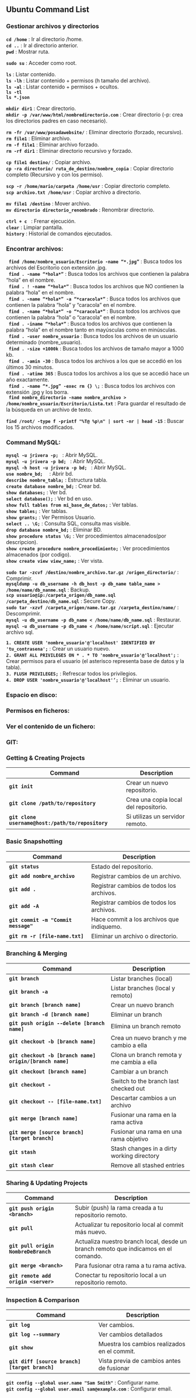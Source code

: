 ## Ubuntu Command List

### Gestionar archivos y directorios

**` cd /home `** : Ir al directorio /home.  
**` cd .. `** : Ir al directorio anterior.  
**` pwd `** : Mostrar ruta.  

**` sudo su `** : Acceder como root.  

**` ls `** : Listar contenido.  
**` ls -lh `** : Listar contenido + permisos (h tamaño del archivo).  
**` ls -al `** : Listar contenido + permisos + ocultos.  
**` ls -tl `**  
**` ls *.json `**  

**` mkdir dir1 `** : Crear directorio.  
**` mkdir -p /var/www/html/nombredirectorio.com `** : Crear directorio (-p: crea los directorios padres en caso necesario).  

**` rm -fr /var/www/posadawebsite/ `** : Eliminar directorio (forzado, recursivo).  
**` rm file1 `** : Eliminar archivo.  
**` rm -f file1 `** : Eliminar archivo forzado.  
**` rm -rf dir1 `** : Eliminar directorio recursivo y forzado.  

**` cp file1 destino/ `** : Copiar archivo.  
**` cp -ra directorio/ ruta_de_destino/nombre_copia `** : Copiar directorio completo (Recursivo y con los permiso).  

**` scp -r /home/mario/carpeta /home/usr `** : Copiar directorio completo.  
**` scp archivo.txt /home/usr `** : Copiar archivo a directorio.  

**` mv file1 /destino `** : Mover archivo.  
**` mv directorio directorio_renombrado `** : Renombrar directorio.  

**` ctrl + c  `** : Frenar ejecución.  
**` clear `** : Limpiar pantalla.  
**` history `** : Historial de comandos ejecutados.  

### Encontrar archivos:

**` find /home/nombre_usuario/Escritorio -name “*.jpg”`** : Busca todos los archivos del Escritorio con extensión .jpg.  
**` find . -name “*hola*”`** : Busca todos los archivos que contienen la palabra “hola” en el nombre.  
**` find . ! -name “*hola*”`** : Busca todos los archivos que NO contienen la palabra “hola” en el nombre.  
**` find . -name “*hola*” -a “*caracola*”`** : Busca todos los archivos que contienen la palabra “hola” y “caracola” en el nombre.  
**` find . -name “*hola*” -o “*caracola*”`** : Busca todos los archivos que contienen la palabra “hola” o “caracola” en el nombre.  
**` find . -iname “*hola*”`** : Busca todos los archivos que contienen la palabra “hola” en el nombre tanto en mayúsculas como en minúsculas.  
**` find . -user nombre_usuario`** : Busca todos los archivos de un usuario determinado (nombre_usuario).  
**` find . -size +1000k`** : Busca todos los archivos de tamaño mayor a 1000 kb.  
**` find . -amin -30`** : Busca todos los archivos a los que se accedió en los últimos 30 minutos.  
**` find . -atime 365`** : Busca todos los archivos a los que se accedió hace un año exactamente.  
**` find . -name “*.jpg” -exec rm {} \;`** : Busca todos los archivos con extensión .jpg y los borra.  
**` find nombre_directorio -name nombre_archivo > /home/nombre_usuario/Escritorio/Lista.txt`** : Para guardar el resultado de la búsqueda en un archivo de texto.  

**` find /root/ -type f -printf "%T@ %p\n" | sort -nr | head -15 `** : Buscar los 15 archivos modificados.   

### Command MySQL:

**`mysql -u jrivera -p; `** : Abrir MySQL.  
**`mysql -u jrivera -p bd; `** : Abrir MySQL.  
**`mysql -h host -u jrivera -p bd; `** : Abrir MySQL.  
**`use nombre_bd;  `** : Abrir bd.  
**` describe nombre_tabla; `** : Estructura tabla.  
**` create database nombre_bd; `** : Crear bd.  
**` show databases; `** : Ver bd.   
**` select database(); `** : Ver bd en uso.  
**` show full tables from mi_base_de_datos; `** : Ver tablas.  
**` show tables; `** : Ver tablas.  
**` show grants; `** : Ver Permisos Usuario.  
**` select .. \G; `** : Consulta SQL, consulta mas visible.  
**` drop database nombre_bd; `** : Eliminar BD.  
**` show procedure status \G; `** : Ver procedimientos almacenados(por descripcion).  
**` show create procedure nombre_procedimiento; `** : Ver procedimientos almacenados (por codigo).  
**` show create view view_name; `** : Ver vista.  


**` sudo tar -zcvf /destino/nombre_archivo.tar.gz /origen_directorio/ `** : Comprimir.  
**` mysqldump -u db_username -h db_host -p db_name table_name > /home/name/db_nanme.sql `** : Backup.  
**` scp usuario@ip:/carpeta_origen/db_name.sql /carpeta_destino/db_name.sql `** : Secure Copy.  
**` sudo tar -xzvf /carpeta_origen/name.tar.gz /carpeta_destino/name/ `** : Descomprimir.  
**` mysql -u db_username -p db_name < /home/name/db_name.sql `** : Restaurar.  
**` mysql -u db_username -p db_name < /home/name/script.sql `** : Ejecutar archivo sql.  


**` 1. CREATE USER 'nombre_usuario'@'localhost' IDENTIFIED BY 'tu_contrasena'; `** : Crear un usuario nuevo.  
**` 2. GRANT ALL PRIVILEGES ON * . * TO 'nombre_usuario'@'localhost'; `** : Crear permisos para el usuario (el asterisco representa base de datos y la tabla).  
**` 3. FLUSH PRIVILEGES; `** : Refrescar todos los privilegios.  
**` 4. DROP USER 'nombre_usuario'@'localhost'’; `** : Eliminar un usuario.  

### Espacio en disco:  

### Permisos en ficheros:  

### Ver el contenido de un fichero:  

### GIT:

### Getting & Creating Projects

| Command | Description |
| ------- | ----------- |
| **` git init `** | Crear un nuevo repositorio. |
| **` git clone /path/to/repository `** | Crea una copia local del repositorio. |
| **` git clone username@host:/path/to/repository `** | Si utilizas un servidor remoto. |

### Basic Snapshotting

| Command | Description |
| ------- | ----------- |
| **` git status `** | Estado del repositorio. |
| **` git add nombre_archivo `** | Registrar cambios de un archivo. |
| **` git add . `** | Registrar cambios de todos los archivos. |
| **` git add -A `** | Registrar cambios de todos los archivos. |
| **` git commit -m "Commit message" `** | Hace commit a los archivos que indiquemo. |
| **` git rm -r [file-name.txt] `** | Eliminar un archivo o directorio. |
 
### Branching & Merging

| Command | Description |
| ------- | ----------- |
| **` git branch `** | Listar branches (local) |
| **` git branch -a `** | Listar branches (local y remoto) |
| **` git branch [branch name] `** | Crear un nuevo branch |
| **` git branch -d [branch name] `** | Eliminar un branch |
| **` git push origin --delete [branch name] `** | Elimina un branch remoto |
| **` git checkout -b [branch name] `** | Crea un nuevo branch y me cambio a ella |
| **` git checkout -b [branch name] origin/[branch name] `** | Clona un branch remota y me cambia a ella |
| **` git checkout [branch name] `** | Cambiar a un branch |
| **` git checkout - `** | Switch to the branch last checked out |
| **` git checkout -- [file-name.txt] `** | Descartar cambios a un archivo |
| **` git merge [branch name] `** | Fusionar una rama en la rama activa |
| **` git merge [source branch] [target branch] `** | Fusionar una rama en una rama objetivo |
| **` git stash `** | Stash changes in a dirty working directory |
| **` git stash clear `** | Remove all stashed entries |

### Sharing & Updating Projects

| Command | Description |
| ------- | ----------- |
| **` git push origin <branch> `** | Subir (push) la rama creada a tu repositorio remoto. |
| **` git pull `** | Actualizar tu repositorio local al commit más nuevo. |
| **` git pull origin NombreDeBranch `** | Actualiza nuestro branch local, desde un branch remoto que indicamos en el comando. |
| **` git merge <branch> `** | Para fusionar otra rama a tu rama activa. |
| **` git remote add origin <server> `** | Conectar tu repositorio local a un repositorio remoto. |

### Inspection & Comparison

| Command | Description |
| ------- | ----------- |
| **` git log `** | Ver cambios. |
| **` git log --summary `** | Ver cambios detallados |
| **` git show `** | Muestra los cambios realizados en el commit. |
| **`git diff [source branch] [target branch]`** | Vista previa de cambios antes de fusionar |

**` git config --global user.name "Sam Smith" `** : Configurar name.  
**` git config --global user.email sam@example.com `** : Configurar email.  




